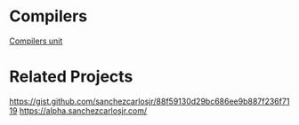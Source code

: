# Compilers
[Compilers unit](https://carlos-eduardo-sanchez-torres.sanchezcarlosjr.com/Artificial-Languages-21343be7940e4ae79d7b7477fb8501ea)

# Related Projects
https://gist.github.com/sanchezcarlosjr/88f59130d29bc686ee9b887f236f7119
https://alpha.sanchezcarlosjr.com/
